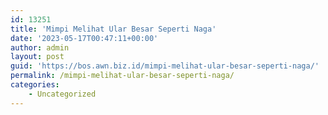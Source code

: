 ```yaml
---
id: 13251
title: 'Mimpi Melihat Ular Besar Seperti Naga'
date: '2023-05-17T00:47:11+00:00'
author: admin
layout: post
guid: 'https://bos.awn.biz.id/mimpi-melihat-ular-besar-seperti-naga/'
permalink: /mimpi-melihat-ular-besar-seperti-naga/
categories:
    - Uncategorized
---
```



